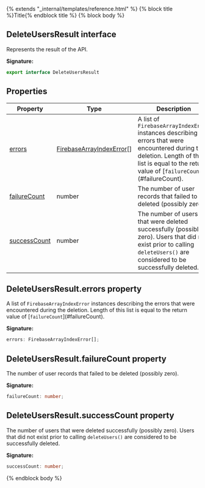 {% extends "_internal/templates/reference.html" %}
{% block title %}Title{% endblock title %}
{% block body %}

## DeleteUsersResult interface

Represents the result of the  API.

<b>Signature:</b>

```typescript
export interface DeleteUsersResult 
```

## Properties

|  Property | Type | Description |
|  --- | --- | --- |
|  [errors](./firebase-admin_.deleteusersresult.md#deleteusersresulterrors_property) | [FirebaseArrayIndexError](./firebase-admin_.firebasearrayindexerror.md#firebasearrayindexerror_interface)<!-- -->\[\] | A list of <code>FirebaseArrayIndexError</code> instances describing the errors that were encountered during the deletion. Length of this list is equal to the return value of \[<code>failureCount</code>\](\#failureCount). |
|  [failureCount](./firebase-admin_.deleteusersresult.md#deleteusersresultfailurecount_property) | number | The number of user records that failed to be deleted (possibly zero). |
|  [successCount](./firebase-admin_.deleteusersresult.md#deleteusersresultsuccesscount_property) | number | The number of users that were deleted successfully (possibly zero). Users that did not exist prior to calling <code>deleteUsers()</code> are considered to be successfully deleted. |

## DeleteUsersResult.errors property

A list of `FirebaseArrayIndexError` instances describing the errors that were encountered during the deletion. Length of this list is equal to the return value of \[`failureCount`<!-- -->\](\#failureCount).

<b>Signature:</b>

```typescript
errors: FirebaseArrayIndexError[];
```

## DeleteUsersResult.failureCount property

The number of user records that failed to be deleted (possibly zero).

<b>Signature:</b>

```typescript
failureCount: number;
```

## DeleteUsersResult.successCount property

The number of users that were deleted successfully (possibly zero). Users that did not exist prior to calling `deleteUsers()` are considered to be successfully deleted.

<b>Signature:</b>

```typescript
successCount: number;
```
{% endblock body %}
